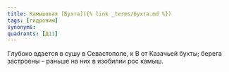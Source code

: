 ```yaml
---
title: Камышовая [Бухта]({% link _terms/бухта.md %})
tags: [гидроним]
synonyms:
quadrants: [Д11]
---
```


Глубоко вдается в сушу в Севастополе, к В от Казачьей бухты; берега застроены –
раньше на них в изобилии рос камыш.
